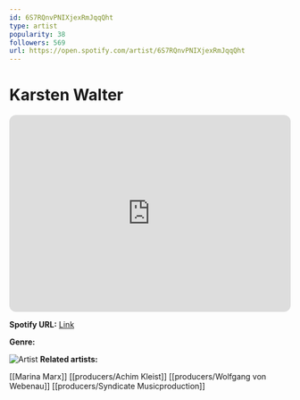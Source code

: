```yaml
---
id: 6S7RQnvPNIXjexRmJqqQht
type: artist
popularity: 38
followers: 569
url: https://open.spotify.com/artist/6S7RQnvPNIXjexRmJqqQht
---
```

# Karsten Walter

<iframe style="border-radius:12px" src="https://open.spotify.com/embed/artist/6S7RQnvPNIXjexRmJqqQht" width="100%" height="352" frameBorder="0" allowfullscreen="" allow="autoplay; clipboard-write; encrypted-media; fullscreen; picture-in-picture" loading="lazy"></iframe>

**Spotify URL:** [Link](https://open.spotify.com/artist/6S7RQnvPNIXjexRmJqqQht)

**Genre:** 

![Artist](https://i.scdn.co/image/ab6761610000e5ebd911f87da8829ab938d78ec4)
**Related artists:**

[[Marina Marx]]
[[producers/Achim Kleist]]
[[producers/Wolfgang von Webenau]]
[[producers/Syndicate Musicproduction]]
